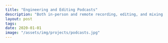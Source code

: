 ```yaml
---
title: "Engineering and Editing Podcasts"
description: "Both in-person and remote recording, editing, and mixing for podcasts by 530medialab and Unified Districts"
layout: post
tags:
date: 2020-01-01
image: "/assets/img/projects/podcasts.jpg"
---
```

